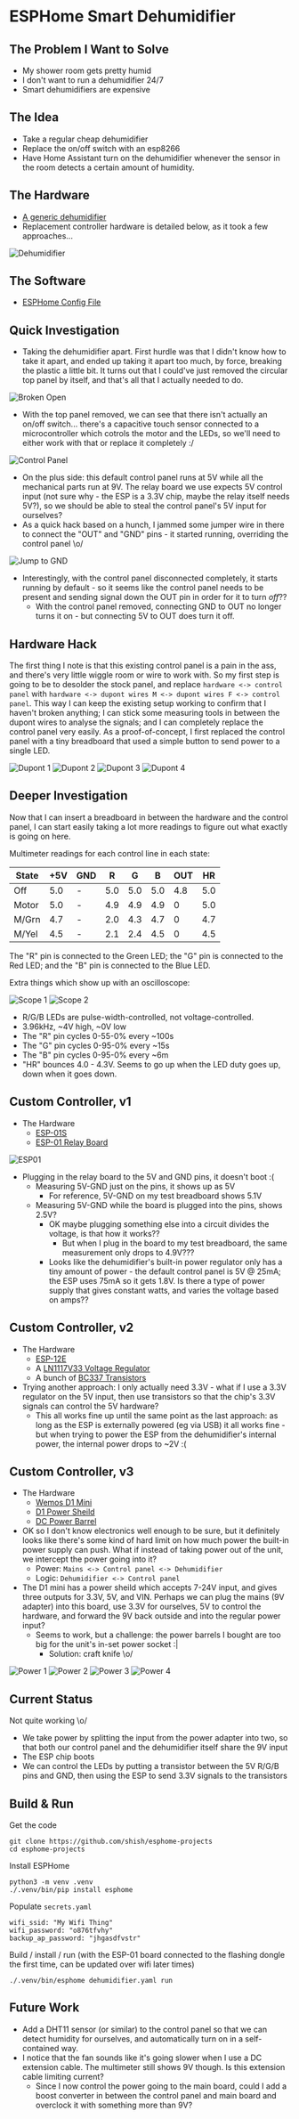 ESPHome Smart Dehumidifier
==========================


The Problem I Want to Solve
---------------------------
- My shower room gets pretty humid
- I don't want to run a dehumidifier 24/7
- Smart dehumidifiers are expensive


The Idea
--------
- Take a regular cheap dehumidifier
- Replace the on/off switch with an esp8266
- Have Home Assistant turn on the dehumidifier whenever the sensor
  in the room detects a certain amount of humidity.


The Hardware
------------
- [A generic dehumidifier](https://smile.amazon.co.uk/gp/product/B08BHH7LHQ/ref=ppx_yo_dt_b_search_asin_title?ie=UTF8&psc=1)
- Replacement controller hardware is detailed below, as it took a few approaches...

![Dehumidifier](./.github/images/dehumidifier/dehumidifier.jpg?raw=true)


The Software
------------
- [ESPHome Config File](dehumidifier.yaml)


Quick Investigation
-------------------
- Taking the dehumidifier apart. First hurdle was that I didn't know how to
  take it apart, and ended up taking it apart too much, by force, breaking
  the plastic a little bit. It turns out that I could've just removed the
  circular top panel by itself, and that's all that I actually needed to do.

![Broken Open](./.github/images/dehumidifier/break-open.jpg?raw=true)
- With the top panel removed, we can see that there isn't actually an on/off
  switch... there's a capacitive touch sensor connected to a microcontroller
  which cotrols the motor and the LEDs, so we'll need to either work with
  that or replace it completely :/

![Control Panel](./.github/images/dehumidifier/control-panel.jpg?raw=true)
- On the plus side: this default control panel runs at 5V while all the
  mechanical parts run at 9V. The relay board we use expects 5V control input
  (not sure why - the ESP is a 3.3V chip, maybe the relay itself needs 5V?),
  so we should be able to steal the control panel's 5V input for ourselves?
- As a quick hack based on a hunch, I jammed some jumper wire in there to
  connect the "OUT" and "GND" pins - it started running, overriding the
  control panel \o/

![Jump to GND](./.github/images/dehumidifier/jump-to-gnd.jpg?raw=true)
- Interestingly, with the control panel disconnected completely, it starts
  running by default - so it seems like the control panel needs to be present
  and sending signal down the OUT pin in order for it to turn _off_??
  - With the control panel removed, connecting GND to OUT no longer
    turns it on - but connecting 5V to OUT does turn it off.

Hardware Hack
-------------
The first thing I note is that this existing control panel is a pain in the ass, and there's very little wiggle room or wire to work with. So my first step is going to be to desolder the stock panel, and replace `hardware <-> control panel` with `hardware <-> dupont wires M <-> dupont wires F <-> control panel`. This way I can keep the existing setup working to confirm that I haven't broken anything; I can stick some measuring tools in between the dupont wires to analyse the signals; and I can completely replace the control panel very easily. As a proof-of-concept, I first replaced the control panel with a tiny breadboard that used a simple button to send power to a single LED.

![Dupont 1](./.github/images/dehumidifier/dupont1.jpg?raw=true)
![Dupont 2](./.github/images/dehumidifier/dupont2.jpg?raw=true)
![Dupont 3](./.github/images/dehumidifier/dupont3.jpg?raw=true)
![Dupont 4](./.github/images/dehumidifier/dupont4.jpg?raw=true)

Deeper Investigation
--------------------
Now that I can insert a breadboard in between the hardware and the control panel, I can start easily taking a lot more readings to figure out what exactly is going on here.

Multimeter readings for each control line in each state:

State | +5V | GND | R   | G   | B   | OUT | HR
------|-----|-----|-----|-----|-----|-----|-----
Off   | 5.0 | -   | 5.0 | 5.0 | 5.0 | 4.8 | 5.0
Motor | 5.0 | -   | 4.9 | 4.9 | 4.9 | 0   | 5.0
M/Grn | 4.7 | -   | 2.0 | 4.3 | 4.7 | 0   | 4.7
M/Yel | 4.5 | -   | 2.1 | 2.4 | 4.5 | 0   | 4.5

The "R" pin is connected to the Green LED; the "G" pin is connected to the Red LED; and the "B" pin is connected to the Blue LED.

Extra things which show up with an oscilloscope:

![Scope 1](./.github/images/dehumidifier/scope1.jpg?raw=true)
![Scope 2](./.github/images/dehumidifier/scope2.jpg?raw=true)

- R/G/B LEDs are pulse-width-controlled, not voltage-controlled.
- 3.96kHz, ~4V high, ~0V low
- The "R" pin cycles 0-55-0% every ~100s
- The "G" pin cycles 0-95-0% every ~15s
- The "B" pin cycles 0-95-0% every ~6m
- "HR" bounces 4.0 - 4.3V. Seems to go up when
  the LED duty goes up, down when it goes down.

Custom Controller, v1
---------------------
- The Hardware
  - [ESP-01S](https://www.aliexpress.com/item/32821697306.html?spm=a2g0s.9042311.0.0.27424c4dKBLXth)
  - [ESP-01 Relay Board](https://www.aliexpress.com/item/32821697306.html?spm=a2g0s.9042311.0.0.27424c4dKBLXth)

![ESP01](./.github/images/dehumidifier/esp01.jpg?raw=true)
- Plugging in the relay board to the 5V and GND pins, it doesn't boot :(
  - Measuring 5V-GND just on the pins, it shows up as 5V
    - For reference, 5V-GND on my test breadboard shows 5.1V
  - Measuring 5V-GND while the board is plugged into the pins, shows 2.5V?
    - OK maybe plugging something else into a circuit divides the voltage,
	  is that how it works??
	  - But when I plug in the board to my test breadboard, the same
	    measurement only drops to 4.9V???
    - Looks like the dehumidifier's built-in power regulator only has a tiny
      amount of power - the default control panel is 5V @ 25mA; the ESP uses
      75mA so it gets 1.8V. Is there a type of power supply that gives
      constant watts, and varies the voltage based on amps??

Custom Controller, v2
---------------------
- The Hardware
  - [ESP-12E]()
  - A [LN1117V33 Voltage Regulator]()
  - A bunch of [BC337 Transistors]()
- Trying another approach: I only actually need 3.3V - what if I use a 3.3V
  regulator on the 5V input, then use transistors so that the chip's 3.3V
  signals can control the 5V hardware?
  - This all works fine up until the same point as the last approach: as long
    as the ESP is externally powered (eg via USB) it all works fine - but when
    trying to power the ESP from the dehumidifier's internal power, the
    internal power drops to ~2V :(

Custom Controller, v3
---------------------
- The Hardware
  - [Wemos D1 Mini](aliexpress)
  - [D1 Power Sheild](aliexpress)
  - [DC Power Barrel](amazon)
- OK so I don't know electronics well enough to be sure, but it definitely
  looks like there's some kind of hard limit on how much power the built-in
  power supply can push. What if instead of taking power out of the unit,
  we intercept the power going into it?
  - Power: `Mains <-> Control panel <-> Dehumidifier`
  - Logic: `Dehumidifier <-> Control panel`
- The D1 mini has a power sheild which accepts 7-24V input, and gives three
  outputs for 3.3V, 5V, and VIN. Perhaps we can plug the mains (9V adapter)
  into this board, use 3.3V for ourselves, 5V to control the hardware, and
  forward the 9V back outside and into the regular power input?
  - Seems to work, but a challenge: the power barrels I bought are too big for the unit's in-set power socket :|
    - Solution: craft knife \o/

![Power 1](./.github/images/dehumidifier/power1.jpg?raw=true)
![Power 2](./.github/images/dehumidifier/power2.jpg?raw=true)
![Power 3](./.github/images/dehumidifier/power3.jpg?raw=true)
![Power 4](./.github/images/dehumidifier/power4.jpg?raw=true)

Current Status
--------------
Not quite working \o/

- We take power by splitting the input from the power adapter into two, so that both our control panel and the dehumidifier itself share the 9V input
- The ESP chip boots
- We can control the LEDs by putting a transistor between the 5V R/G/B pins and GND, then using the ESP to send 3.3V signals to the transistors

Build & Run
-----------
Get the code
```
git clone https://github.com/shish/esphome-projects
cd esphome-projects
```

Install ESPHome
```
python3 -m venv .venv
./.venv/bin/pip install esphome
```

Populate `secrets.yaml`
```
wifi_ssid: "My Wifi Thing"
wifi_password: "o876tfvhy"
backup_ap_password: "jhgasdfvstr"
```

Build / install / run (with the ESP-01 board connected to the flashing dongle
the first time, can be updated over wifi later times)
```
./.venv/bin/esphome dehumidifier.yaml run
```


Future Work
-----------
- Add a DHT11 sensor (or similar) to the control panel so that we can detect humidity for ourselves, and automatically turn on in a self-contained way.
- I notice that the fan sounds like it's going slower when I use a DC extension cable. The multimeter still shows 9V though. Is this extension cable limiting current?
  - Since I now control the power going to the main board, could I add a boost converter in between the control panel and main board and overclock it with something more than 9V?
